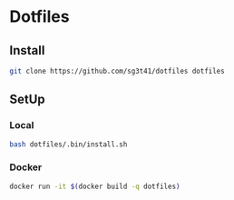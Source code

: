 # Dotfiles

## Install
```bash
git clone https://github.com/sg3t41/dotfiles dotfiles
```
## SetUp

### Local
```bash
bash dotfiles/.bin/install.sh
```

### Docker
```bash
docker run -it $(docker build -q dotfiles)
```
